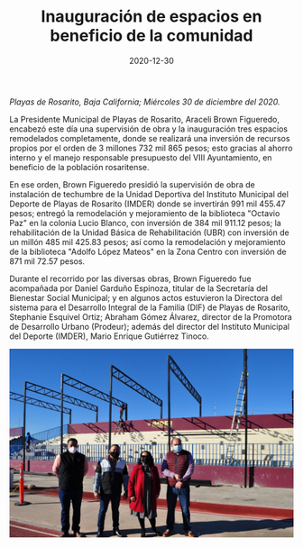 ﻿---
layout: blog
title:  "Inauguración de espacios en beneficio de la comunidad"
date:   2020-12-30
categories: rosarito
permalink: /:categories/:title:output_ext
image: /img/cnr/2020-12-30-inauguracion-de-espacios-en-beneficio-de-la-comunidad.jpeg
alt: "Inauguración de espacios en beneficio de la comunidad"
autor: 
---

*Playas de Rosarito, Baja California; Miércoles 30 de diciembre del 2020.*


La Presidente Municipal de Playas de Rosarito, Araceli Brown Figueredo, encabezó este día una supervisión de obra y la inauguración tres espacios remodelados completamente, donde se realizará una inversión de recursos propios por el orden de 3 millones 732 mil 865 pesos; esto gracias al ahorro interno y el manejo responsable presupuesto del VIII Ayuntamiento, en beneficio de la población rosaritense.


En ese orden, Brown Figueredo presidió la supervisión de obra de instalación de techumbre de la Unidad Deportiva del Instituto Municipal del Deporte de Playas de Rosarito (IMDER) donde se invertirán 991 mil 455.47 pesos; entregó la remodelación y mejoramiento de la biblioteca "Octavio Paz" en la colonia Lucio Blanco, con inversión de 384 mil 911.12 pesos; la rehabilitación de la Unidad Básica de Rehabilitación (UBR) con inversión de un millón 485 mil 425.83 pesos; así como la remodelación y mejoramiento de la biblioteca "Adolfo López Mateos" en la Zona Centro con inversión de 871 mil 72.57 pesos.


Durante el recorrido por las diversas obras, Brown Figueredo fue acompañada por Daniel Garduño Espinoza, titular de la Secretaría del Bienestar Social Municipal; y en algunos actos estuvieron la Directora del sistema para el Desarrollo Integral de la Familia (DIF) de Playas de Rosarito, Stephanie Esquivel Ortiz; Abraham Gómez Álvarez, director de la Promotora de Desarrollo Urbano (Prodeur); además del director del Instituto Municipal del Deporte (IMDER), Mario Enrique Gutiérrez Tinoco.

<div id="carouselExampleSlidesOnly" class="carousel slide" data-ride="carousel">
  <div class="carousel-inner">
    <div class="carousel-item active">
       <img class="d-block w-100" src="/img/cnr/2020-12-30-inauguracion-de-espacios-en-beneficio-de-la-comunidad.jpeg" loading="lazy"  alt="Inauguración de espacios en beneficio de la comunidad">
    </div>
  </div>
</div>